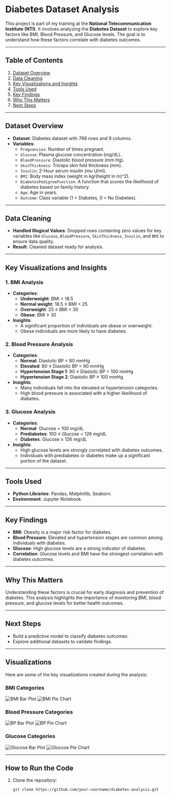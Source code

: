 # Diabetes Dataset Analysis

This project is part of my training at the **National Telecommunication Institute (NTI)**. It involves analyzing the **Diabetes Dataset** to explore key factors like BMI, Blood Pressure, and Glucose levels. The goal is to understand how these factors correlate with diabetes outcomes.

---

## **Table of Contents**
1. [Dataset Overview](#dataset-overview)
2. [Data Cleaning](#data-cleaning)
3. [Key Visualizations and Insights](#key-visualizations-and-insights)
4. [Tools Used](#tools-used)
5. [Key Findings](#key-findings)
6. [Why This Matters](#why-this-matters)
7. [Next Steps](#next-steps)

---

## **Dataset Overview**
- **Dataset**: Diabetes dataset with 768 rows and 9 columns.
- **Variables**:
  - `Pregnancies`: Number of times pregnant.
  - `Glucose`: Plasma glucose concentration (mg/dL).
  - `BloodPressure`: Diastolic blood pressure (mm Hg).
  - `SkinThickness`: Triceps skin fold thickness (mm).
  - `Insulin`: 2-Hour serum insulin (mu U/ml).
  - `BMI`: Body mass index (weight in kg/(height in m)^2).
  - `DiabetesPedigreeFunction`: A function that scores the likelihood of diabetes based on family history.
  - `Age`: Age in years.
  - `Outcome`: Class variable (1 = Diabetes, 0 = No Diabetes).

---

## **Data Cleaning**
- **Handled Illogical Values**: Dropped rows containing zero values for key variables like `Glucose`, `BloodPressure`, `SkinThickness`, `Insulin`, and `BMI` to ensure data quality.
- **Result**: Cleaned dataset ready for analysis.

---

## **Key Visualizations and Insights**

### **1. BMI Analysis**
- **Categories**:
  - **Underweight**: BMI < 18.5
  - **Normal weight**: 18.5 ≤ BMI < 25
  - **Overweight**: 25 ≤ BMI < 30
  - **Obese**: BMI ≥ 30
- **Insights**:
  - A significant proportion of individuals are obese or overweight.
  - Obese individuals are more likely to have diabetes.

### **2. Blood Pressure Analysis**
- **Categories**:
  - **Normal**: Diastolic BP < 80 mmHg
  - **Elevated**: 80 ≤ Diastolic BP < 90 mmHg
  - **Hypertension Stage 1**: 90 ≤ Diastolic BP < 100 mmHg
  - **Hypertension Stage 2**: Diastolic BP ≥ 100 mmHg
- **Insights**:
  - Many individuals fall into the elevated or hypertension categories.
  - High blood pressure is associated with a higher likelihood of diabetes.

### **3. Glucose Analysis**
- **Categories**:
  - **Normal**: Glucose < 100 mg/dL
  - **Prediabetes**: 100 ≤ Glucose < 126 mg/dL
  - **Diabetes**: Glucose ≥ 126 mg/dL
- **Insights**:
  - High glucose levels are strongly correlated with diabetes outcomes.
  - Individuals with prediabetes or diabetes make up a significant portion of the dataset.

---

## **Tools Used**
- **Python Libraries**: Pandas, Matplotlib, Seaborn.
- **Environment**: Jupyter Notebook.

---

## **Key Findings**
- **BMI**: Obesity is a major risk factor for diabetes.
- **Blood Pressure**: Elevated and hypertension stages are common among individuals with diabetes.
- **Glucose**: High glucose levels are a strong indicator of diabetes.
- **Correlation**: Glucose levels and BMI have the strongest correlation with diabetes outcomes.

---

## **Why This Matters**
Understanding these factors is crucial for early diagnosis and prevention of diabetes. This analysis highlights the importance of monitoring BMI, blood pressure, and glucose levels for better health outcomes.

---

## **Next Steps**
- Build a predictive model to classify diabetes outcomes.
- Explore additional datasets to validate findings.

---

## **Visualizations**
Here are some of the key visualizations created during the analysis:

### **BMI Categories**
![BMI Bar Plot](images/bmi_barplot.png)
![BMI Pie Chart](images/bmi_piechart.png)

### **Blood Pressure Categories**
![BP Bar Plot](images/bp_barplot.png)
![BP Pie Chart](images/bp_piechart.png)

### **Glucose Categories**
![Glucose Bar Plot](images/glucose_barplot.png)
![Glucose Pie Chart](images/glucose_piechart.png)

---

## **How to Run the Code**
1. Clone the repository:
   ```bash
   git clone https://github.com/your-username/diabetes-analysis.git

